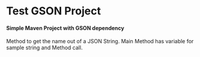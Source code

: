 # Test GSON Project

#### Simple Maven Project with GSON dependency

Method to get the name out of a JSON String. 
Main Method has variable for sample string and Method call.